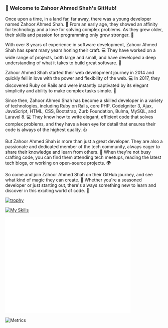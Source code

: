 
 <h3><b>👋 Welcome to Zahoor Ahmed Shah's GitHub!</b> </h3> 
Once upon a time, in a land far, far away, there was a young developer named Zahoor Ahmed Shah. 🌟 From an early age, they showed an affinity for technology and a love for solving complex problems. As they grew older, their skills and passion for programming only grew stronger. 💪

With over 8 years of experience in software development, Zahoor Ahmed Shah has spent many years honing their craft. 💻 They have worked on a wide range of projects, both large and small, and have developed a deep understanding of what it takes to build great software. 🚀

Zahoor Ahmed Shah started their web development journey in 2014 and quickly fell in love with the power and flexibility of the web. 💻 In 2017, they discovered Ruby on Rails and were instantly captivated by its elegant simplicity and ability to make complex tasks simple. 💎

Since then, Zahoor Ahmed Shah has become a skilled developer in a variety of technologies, including Ruby on Rails, core PHP, CodeIgniter 3, Ajax, JavaScript, HTML, CSS, Bootstrap, Zurb Foundation, Bulma, MySQL, and Laravel 8. 💻 They know how to write elegant, efficient code that solves complex problems, and they have a keen eye for detail that ensures their code is always of the highest quality. 👍

But Zahoor Ahmed Shah is more than just a great developer. They are also a passionate and dedicated member of the tech community, always eager to share their knowledge and learn from others. 🤝 When they're not busy crafting code, you can find them attending tech meetups, reading the latest tech blogs, or working on open-source projects. 🌍

So come and join Zahoor Ahmed Shah on their GitHub journey, and see what kind of magic they can create. 🔮 Whether you're a seasoned developer or just starting out, there's always something new to learn and discover in this exciting world of code. 🌟


[![trophy](https://github-profile-trophy.vercel.app/?username=xahurs)](https://github.com/xahurs/github-profile-trophy)
<br>

[![My Skills](https://skillicons.dev/icons?i=js,html,css,rails,php,mysql,ajax)](https://skillicons.dev)

<img align="center" src="/github-metrics.svg" alt="Metrics" width="400">

![Metrics](https://metrics.lecoq.io/xahurs?template=classic&base=header%2C%20activity%2C%20community%2C%20repositories%2C%20metadata&base.indepth=false&base.hireable=false&base.skip=false&config.timezone=Asia%2FCalcutta)
